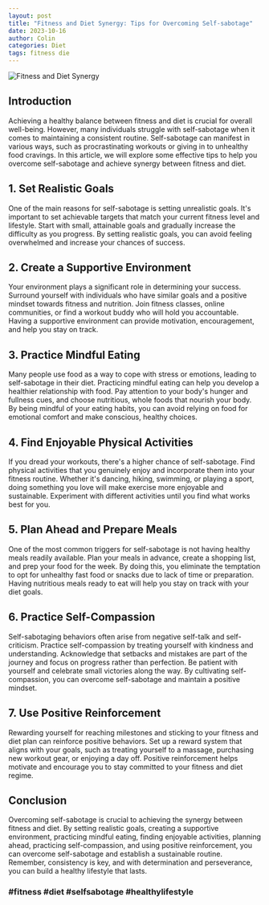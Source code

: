 ```yaml
---
layout: post
title: "Fitness and Diet Synergy: Tips for Overcoming Self-sabotage"
date: 2023-10-16
author: Colin
categories: Diet
tags: fitness die
---
```


![Fitness and Diet Synergy](https://source.unsplash.com/1600x900/?fitness,diet)

## Introduction

Achieving a healthy balance between fitness and diet is crucial for overall well-being. However, many individuals struggle with self-sabotage when it comes to maintaining a consistent routine. Self-sabotage can manifest in various ways, such as procrastinating workouts or giving in to unhealthy food cravings. In this article, we will explore some effective tips to help you overcome self-sabotage and achieve synergy between fitness and diet.

## 1. Set Realistic Goals

One of the main reasons for self-sabotage is setting unrealistic goals. It's important to set achievable targets that match your current fitness level and lifestyle. Start with small, attainable goals and gradually increase the difficulty as you progress. By setting realistic goals, you can avoid feeling overwhelmed and increase your chances of success.

## 2. Create a Supportive Environment

Your environment plays a significant role in determining your success. Surround yourself with individuals who have similar goals and a positive mindset towards fitness and nutrition. Join fitness classes, online communities, or find a workout buddy who will hold you accountable. Having a supportive environment can provide motivation, encouragement, and help you stay on track.

## 3. Practice Mindful Eating

Many people use food as a way to cope with stress or emotions, leading to self-sabotage in their diet. Practicing mindful eating can help you develop a healthier relationship with food. Pay attention to your body's hunger and fullness cues, and choose nutritious, whole foods that nourish your body. By being mindful of your eating habits, you can avoid relying on food for emotional comfort and make conscious, healthy choices.

## 4. Find Enjoyable Physical Activities

If you dread your workouts, there's a higher chance of self-sabotage. Find physical activities that you genuinely enjoy and incorporate them into your fitness routine. Whether it's dancing, hiking, swimming, or playing a sport, doing something you love will make exercise more enjoyable and sustainable. Experiment with different activities until you find what works best for you.

## 5. Plan Ahead and Prepare Meals

One of the most common triggers for self-sabotage is not having healthy meals readily available. Plan your meals in advance, create a shopping list, and prep your food for the week. By doing this, you eliminate the temptation to opt for unhealthy fast food or snacks due to lack of time or preparation. Having nutritious meals ready to eat will help you stay on track with your diet goals.

## 6. Practice Self-Compassion

Self-sabotaging behaviors often arise from negative self-talk and self-criticism. Practice self-compassion by treating yourself with kindness and understanding. Acknowledge that setbacks and mistakes are part of the journey and focus on progress rather than perfection. Be patient with yourself and celebrate small victories along the way. By cultivating self-compassion, you can overcome self-sabotage and maintain a positive mindset.

## 7. Use Positive Reinforcement

Rewarding yourself for reaching milestones and sticking to your fitness and diet plan can reinforce positive behaviors. Set up a reward system that aligns with your goals, such as treating yourself to a massage, purchasing new workout gear, or enjoying a day off. Positive reinforcement helps motivate and encourage you to stay committed to your fitness and diet regime.

## Conclusion

Overcoming self-sabotage is crucial to achieving the synergy between fitness and diet. By setting realistic goals, creating a supportive environment, practicing mindful eating, finding enjoyable activities, planning ahead, practicing self-compassion, and using positive reinforcement, you can overcome self-sabotage and establish a sustainable routine. Remember, consistency is key, and with determination and perseverance, you can build a healthy lifestyle that lasts.

### #fitness #diet #selfsabotage #healthylifestyle